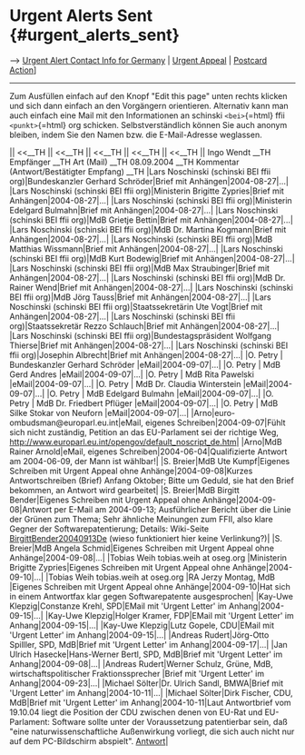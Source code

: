 # Urgent Alerts Sent {#urgent_alerts_sent}

\--\> [ Urgent Alert Contact Info for
Germany]([LtrConsRecvDe0406De "wikilink") \| [ Urgent
Appeal](LtrConsSend0406En "wikilink") \| [ Postcard
Action](Postkard0407En "wikilink")\]

------------------------------------------------------------------------

Zum Ausfüllen einfach auf den Knopf \"Edit this page\" unten rechts
klicken und sich dann einfach an den Vorgängern orientieren. Alternativ
kann man auch einfach eine Mail mit den Informationen an schinski
`<bei>`{=html} ffii `<punkt>`{=html} org schicken. Selbstverständlich
können Sie auch anonym bleiben, indem Sie den Namen bzw. die
E-Mail-Adresse weglassen.

\|\| \<\<\_\_TH \|\| \<\<\_\_TH \|\| \<\<\_\_TH \|\| \<\<\_\_TH \|\|
\<\<\_\_TH \|\| Ingo Wendt \_\_TH Empfänger \_\_TH Art (Mail) \_\_TH
08.09.2004 \_\_TH Kommentar (Antwort/Bestätigter Empfang) \_\_TH \|Lars
Noschinski (schinski BEI ffii org)\|Bundeskanzler Gerhard
Schröder\|Brief mit Anhängen\|2004-08-27\|\...\| \|Lars Noschinski
(schinski BEI ffii org)\|Ministerin Brigitte Zypries\|Brief mit
Anhängen\|2004-08-27\|\...\| \|Lars Noschinski (schinski BEI ffii
org)\|Ministerin Edelgard Bulmahn\|Brief mit
Anhängen\|2004-08-27\|\...\| \|Lars Noschinski (schinski BEI ffii
org)\|MdB Grietje Bettin\|Brief mit Anhängen\|2004-08-27\|\...\| \|Lars
Noschinski (schinski BEI ffii org)\|MdB Dr. Martina Kogmann\|Brief mit
Anhängen\|2004-08-27\|\...\| \|Lars Noschinski (schinski BEI ffii
org)\|MdB Matthias Wissmann\|Brief mit Anhängen\|2004-08-27\|\...\|
\|Lars Noschinski (schinski BEI ffii org)\|MdB Kurt Bodewig\|Brief mit
Anhängen\|2004-08-27\|\...\| \|Lars Noschinski (schinski BEI ffii
org)\|MdB Max Straubinger\|Brief mit Anhängen\|2004-08-27\|\...\| \|Lars
Noschinski (schinski BEI ffii org)\|MdB Dr. Rainer Wend\|Brief mit
Anhängen\|2004-08-27\|\...\| \|Lars Noschinski (schinski BEI ffii
org)\|MdB Jörg Tauss\|Brief mit Anhängen\|2004-08-27\|\...\| \|Lars
Noschinski (schinski BEI ffii org)\|Staatssekretärin Ute Vogt\|Brief mit
Anhängen\|2004-08-27\|\...\| \|Lars Noschinski (schinski BEI ffii
org)\|Staatssekretär Rezzo Schlauch\|Brief mit
Anhängen\|2004-08-27\|\...\| \|Lars Noschinski (schinski BEI ffii
org)\|Bundestagspräsident Wolfgang Thierse\|Brief mit
Anhängen\|2004-08-27\|\...\| \|Lars Noschinski (schinski BEI ffii
org)\|Josephin Albrecht\|Brief mit Anhängen\|2004-08-27\|\...\| \|O.
Petry \| Bundeskanzler Gerhard Schröder \|eMail\|2004-09-07\|\...\| \|O.
Petry \| MdB Gerd Andres \|eMail\|2004-09-07\|\...\| \|O. Petry \| MdB
Rita Pawelski \|eMail\|2004-09-07\|\...\| \|O. Petry \| MdB Dr. Claudia
Winterstein \|eMail\|2004-09-07\|\...\| \|O. Petry \| MdB Edelgard
Bulmahn \|eMail\|2004-09-07\|\...\| \|O. Petry \| MdB Dr. Friedbert
Pflüger \|eMail\|2004-09-07\|\...\| \|O. Petry \| MdB Silke Stokar von
Neuforn \|eMail\|2004-09-07\|\...\|
\|Arno\|euro-ombudsman\@europarl.eu.int\|eMail, eigenes
Schreiben\|2004-09-07\|Fühlt sich nicht zuständig, Petition an das
EU-Parlament sei der richtige Weg,
<http://www.europarl.eu.int/opengov/default_noscript_de.htm>\|
\|Arno\|MdB Rainer Arnold\|eMail, eigenes
Schreiben\|2004-06-04\|Qualifizierte Antwort am 2004-06-09, der Mann ist
wählbar!\| \|S. Breier\|MdB Ute Kumpf\|Eigenes Schreiben mit Urgent
Appeal ohne Anhänge\|2004-09-08\|Kurzes Antwortschreiben (Brief) Anfang
Oktober; Bitte um Geduld, sie hat den Brief bekommen, an Antwort wird
gearbeitet\| \|S. Breier\|MdB Birgitt Bender\|Eigenes Schreiben mit
Urgent Appeal ohne Anhänge\|2004-09-08\|Antwort per E-Mail am
2004-09-13; Ausführlicher Bericht über die Linie der Grünen zum Thema;
Sehr ähnliche Meinungen zum FFII, also klare Gegner der
Softwarepatentierung; Details: Wiki-Seite
[BirgittBender20040913De](BirgittBender20040913De "wikilink") (wieso
funktioniert hier keine Verlinkung?)\| \|S. Breier\|MdB Angela
Schmid\|Eigenes Schreiben mit Urgent Appeal ohne
Anhänge\|2004-09-08\|\...\| \|Tobias Weih tobias.weih at oseg.org
\|Ministerin Brigitte Zypries\|Eigenes Schreiben mit Urgent Appeal ohne
Anhänge\|2004-09-10\|\...\| \|Tobias Weih tobias.weih at oseg.org \|RA
Jerzy Montag, MdB \|Eigenes Schreiben mit Urgent Appeal ohne
Anhänge\|2004-09-10\|Hat sich in einem Antwortfax klar gegen
Softwarepatente ausgesprochen\| \|Kay-Uwe Klepzig\|Constanze Krehl,
SPD\|EMail mit \'Urgent Letter\' im Anhang\|2004-09-15\|\...\| \|Kay-Uwe
Klepzig\|Holger Kramer, FDP\|EMail mit \'Urgent Letter\' im
Anhang\|2004-09-15\|\...\| \|Kay-Uwe Klepzig\|Lutz Gopele, CDU\|EMail
mit \'Urgent Letter\' im Anhang\|2004-09-15\|\...\| \|Andreas
Rudert\|Jörg-Otto Spilller, SPD, MdB\|Brief mit \'Urgent Letter\' im
Anhang\|2004-09-17\|\...\| \|Jan Ulrich Hasecke\|Hans-Werner Bertl, SPD,
MdB\|Brief mit \'Urgent Letter\' im Anhang\|2004-09-08\|\...\| \|Andreas
Rudert\|Werner Schulz, Grüne, MdB, wirtschaftspolitischer
Fraktionssprecher \|Brief mit \'Urgent Letter\' im
Anhang\|2004-09-23\|\...\| \|Michael Sölter\|Dr. Ulrich Sandl,
BMWA\|Brief mit \'Urgent Letter\' im Anhang\|2004-10-11\|\...\|
\|Michael Sölter\|Dirk Fischer, CDU, MdB\|Brief mit \'Urgent Letter\' im
Anhang\|2004-10-11\|Laut Antwortbrief vom 19.10.04 liegt die Position
der CDU zwischen denen von EU-Rat und EU-Parlament: Software sollte
unter der Voraussetzung patentierbar sein, daß \"eine
naturwissenschaftliche Außenwirkung vorliegt, die sich auch nicht nur
auf dem PC-Bildschirm abspielt\".
[Antwort](http://kwiki.ffii.org/DirkFischer20041011De "wikilink")\|
